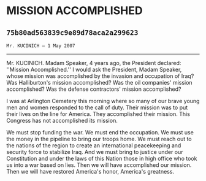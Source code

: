 # MISSION ACCOMPLISHED
## `75b80ad563839c9e89d78aca2a299623`
`Mr. KUCINICH — 1 May 2007`

---


Mr. KUCINICH. Madam Speaker, 4 years ago, the President declared: 
''Mission Accomplished.'' I would ask the President, Madam Speaker, 
whose mission was accomplished by the invasion and occupation of Iraq? 
Was Halliburton's mission accomplished? Was the oil companies' mission 
accomplished? Was the defense contractors' mission accomplished?

I was at Arlington Cemetery this morning where so many of our brave 
young men and women responded to the call of duty. Their mission was to 
put their lives on the line for America. They accomplished their 
mission. This Congress has not accomplished its mission.

We must stop funding the war. We must end the occupation. We must use 
the money in the pipeline to bring our troops home. We must reach out 
to the nations of the region to create an international peacekeeping 
and security force to stabilize Iraq. And we must bring to justice 
under our Constitution and under the laws of this Nation those in high 
office who took us into a war based on lies. Then we will have 
accomplished our mission. Then we will have restored America's honor, 
America's greatness.
